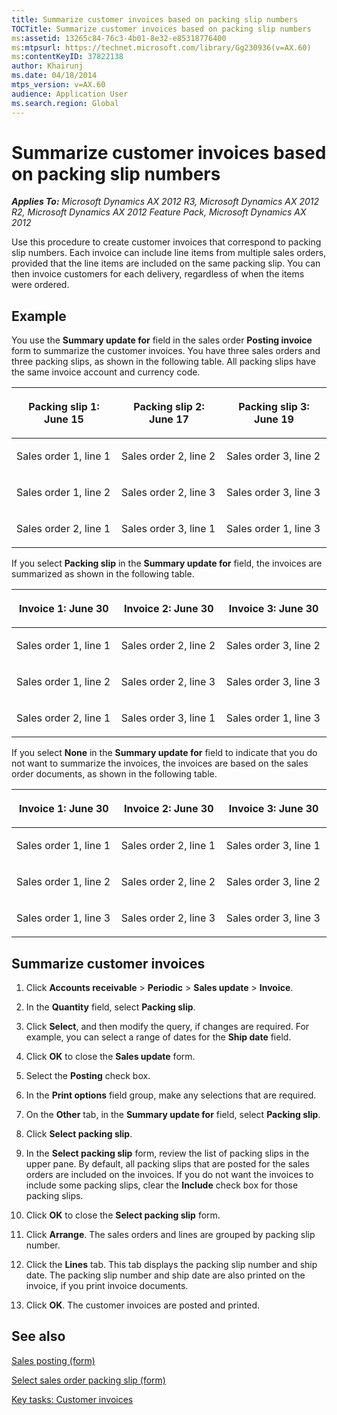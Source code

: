 ```yaml
---
title: Summarize customer invoices based on packing slip numbers
TOCTitle: Summarize customer invoices based on packing slip numbers
ms:assetid: 13265c84-76c3-4b01-8e32-e85318776400
ms:mtpsurl: https://technet.microsoft.com/library/Gg230936(v=AX.60)
ms:contentKeyID: 37822138
author: Khairunj
ms.date: 04/18/2014
mtps_version: v=AX.60
audience: Application User
ms.search.region: Global
---
```


# Summarize customer invoices based on packing slip numbers 


_**Applies To:** Microsoft Dynamics AX 2012 R3, Microsoft Dynamics AX 2012 R2, Microsoft Dynamics AX 2012 Feature Pack, Microsoft Dynamics AX 2012_

Use this procedure to create customer invoices that correspond to packing slip numbers. Each invoice can include line items from multiple sales orders, provided that the line items are included on the same packing slip. You can then invoice customers for each delivery, regardless of when the items were ordered.

## Example

You use the **Summary update for** field in the sales order **Posting invoice** form to summarize the customer invoices. You have three sales orders and three packing slips, as shown in the following table. All packing slips have the same invoice account and currency code.

<table>
<colgroup>
<col style="width: 33%" />
<col style="width: 33%" />
<col style="width: 33%" />
</colgroup>
<thead>
<tr class="header">
<th><p>Packing slip 1: June 15</p></th>
<th><p>Packing slip 2: June 17</p></th>
<th><p>Packing slip 3: June 19</p></th>
</tr>
</thead>
<tbody>
<tr class="odd">
<td><p>Sales order 1, line 1</p></td>
<td><p>Sales order 2, line 2</p></td>
<td><p>Sales order 3, line 2</p></td>
</tr>
<tr class="even">
<td><p>Sales order 1, line 2</p></td>
<td><p>Sales order 2, line 3</p></td>
<td><p>Sales order 3, line 3</p></td>
</tr>
<tr class="odd">
<td><p>Sales order 2, line 1</p></td>
<td><p>Sales order 3, line 1</p></td>
<td><p>Sales order 1, line 3</p></td>
</tr>
</tbody>
</table>


If you select **Packing slip** in the **Summary update for** field, the invoices are summarized as shown in the following table.

<table>
<colgroup>
<col style="width: 33%" />
<col style="width: 33%" />
<col style="width: 33%" />
</colgroup>
<thead>
<tr class="header">
<th><p>Invoice 1: June 30</p></th>
<th><p>Invoice 2: June 30</p></th>
<th><p>Invoice 3: June 30</p></th>
</tr>
</thead>
<tbody>
<tr class="odd">
<td><p>Sales order 1, line 1</p></td>
<td><p>Sales order 2, line 2</p></td>
<td><p>Sales order 3, line 2</p></td>
</tr>
<tr class="even">
<td><p>Sales order 1, line 2</p></td>
<td><p>Sales order 2, line 3</p></td>
<td><p>Sales order 3, line 3</p></td>
</tr>
<tr class="odd">
<td><p>Sales order 2, line 1</p></td>
<td><p>Sales order 3, line 1</p></td>
<td><p>Sales order 1, line 3</p></td>
</tr>
</tbody>
</table>


If you select **None** in the **Summary update for** field to indicate that you do not want to summarize the invoices, the invoices are based on the sales order documents, as shown in the following table.

<table>
<colgroup>
<col style="width: 33%" />
<col style="width: 33%" />
<col style="width: 33%" />
</colgroup>
<thead>
<tr class="header">
<th><p>Invoice 1: June 30</p></th>
<th><p>Invoice 2: June 30</p></th>
<th><p>Invoice 3: June 30</p></th>
</tr>
</thead>
<tbody>
<tr class="odd">
<td><p>Sales order 1, line 1</p></td>
<td><p>Sales order 2, line 1</p></td>
<td><p>Sales order 3, line 1</p></td>
</tr>
<tr class="even">
<td><p>Sales order 1, line 2</p></td>
<td><p>Sales order 2, line 2</p></td>
<td><p>Sales order 3, line 2</p></td>
</tr>
<tr class="odd">
<td><p>Sales order 1, line 3</p></td>
<td><p>Sales order 2, line 3</p></td>
<td><p>Sales order 3, line 3</p></td>
</tr>
</tbody>
</table>


## Summarize customer invoices

1.  Click **Accounts receivable** \> **Periodic** \> **Sales update** \> **Invoice**.

2.  In the **Quantity** field, select **Packing slip**.

3.  Click **Select**, and then modify the query, if changes are required. For example, you can select a range of dates for the **Ship date** field.

4.  Click **OK** to close the **Sales update** form.

5.  Select the **Posting** check box.

6.  In the **Print options** field group, make any selections that are required.

7.  On the **Other** tab, in the **Summary update for** field, select **Packing slip**.

8.  Click **Select packing slip**.

9.  In the **Select packing slip** form, review the list of packing slips in the upper pane. By default, all packing slips that are posted for the sales orders are included on the invoices. If you do not want the invoices to include some packing slips, clear the **Include** check box for those packing slips.

10. Click **OK** to close the **Select packing slip** form.

11. Click **Arrange**. The sales orders and lines are grouped by packing slip number.

12. Click the **Lines** tab. This tab displays the packing slip number and ship date. The packing slip number and ship date are also printed on the invoice, if you print invoice documents.

13. Click **OK**. The customer invoices are posted and printed.

## See also

[Sales posting (form)](https://technet.microsoft.com/library/aa550287\(v=ax.60\))

[Select sales order packing slip (form)](https://technet.microsoft.com/library/hh580614\(v=ax.60\))

[Key tasks: Customer invoices](key-tasks-customer-invoices.md)

  


